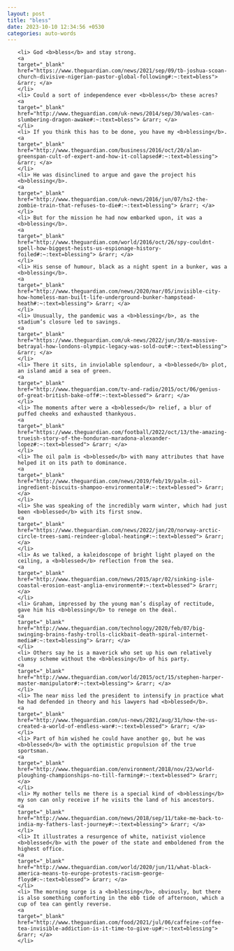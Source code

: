 ```yaml
---
layout: post
title: "bless"
date: 2023-10-10 12:34:56 +0530
categories: auto-words
---
```

<ol>

    <li> God <b>bless</b> and stay strong.
    <a 
    target="_blank" 
    href="https://www.theguardian.com/news/2021/sep/09/tb-joshua-scoan-church-divisive-nigerian-pastor-global-following#:~:text=bless"> &rarr; </a>
    </li>
    <li> Could a sort of independence ever <b>bless</b> these acres?
    <a 
    target="_blank" 
    href="http://www.theguardian.com/uk-news/2014/sep/30/wales-can-slumbering-dragon-awake#:~:text=bless"> &rarr; </a>
    </li>
    <li> If you think this has to be done, you have my <b>blessing</b>.
    <a 
    target="_blank" 
    href="http://www.theguardian.com/business/2016/oct/20/alan-greenspan-cult-of-expert-and-how-it-collapsed#:~:text=blessing"> &rarr; </a>
    </li>
    <li> He was disinclined to argue and gave the project his <b>blessing</b>.
    <a 
    target="_blank" 
    href="http://www.theguardian.com/uk-news/2016/jun/07/hs2-the-zombie-train-that-refuses-to-die#:~:text=blessing"> &rarr; </a>
    </li>
    <li> But for the mission he had now embarked upon, it was a <b>blessing</b>.
    <a 
    target="_blank" 
    href="http://www.theguardian.com/world/2016/oct/26/spy-couldnt-spell-how-biggest-heists-us-espionage-history-foiled#:~:text=blessing"> &rarr; </a>
    </li>
    <li> His sense of humour, black as a night spent in a bunker, was a <b>blessing</b>.
    <a 
    target="_blank" 
    href="http://www.theguardian.com/news/2020/mar/05/invisible-city-how-homeless-man-built-life-underground-bunker-hampstead-heath#:~:text=blessing"> &rarr; </a>
    </li>
    <li> Unusually, the pandemic was a <b>blessing</b>, as the stadium’s closure led to savings.
    <a 
    target="_blank" 
    href="https://www.theguardian.com/uk-news/2022/jun/30/a-massive-betrayal-how-londons-olympic-legacy-was-sold-out#:~:text=blessing"> &rarr; </a>
    </li>
    <li> There it sits, in inviolable splendour, a <b>blessed</b> plot, an island amid a sea of green.
    <a 
    target="_blank" 
    href="http://www.theguardian.com/tv-and-radio/2015/oct/06/genius-of-great-british-bake-off#:~:text=blessed"> &rarr; </a>
    </li>
    <li> The moments after were a <b>blessed</b> relief, a blur of puffed cheeks and exhausted thankyous.
    <a 
    target="_blank" 
    href="https://www.theguardian.com/football/2022/oct/13/the-amazing-trueish-story-of-the-honduran-maradona-alexander-lopez#:~:text=blessed"> &rarr; </a>
    </li>
    <li> The oil palm is <b>blessed</b> with many attributes that have helped it on its path to dominance.
    <a 
    target="_blank" 
    href="http://www.theguardian.com/news/2019/feb/19/palm-oil-ingredient-biscuits-shampoo-environmental#:~:text=blessed"> &rarr; </a>
    </li>
    <li> She was speaking of the incredibly warm winter, which had just been <b>blessed</b> with its first snow.
    <a 
    target="_blank" 
    href="https://www.theguardian.com/news/2022/jan/20/norway-arctic-circle-trees-sami-reindeer-global-heating#:~:text=blessed"> &rarr; </a>
    </li>
    <li> As we talked, a kaleidoscope of bright light played on the ceiling, a <b>blessed</b> reflection from the sea.
    <a 
    target="_blank" 
    href="http://www.theguardian.com/news/2015/apr/02/sinking-isle-coastal-erosion-east-anglia-environment#:~:text=blessed"> &rarr; </a>
    </li>
    <li> Graham, impressed by the young man’s display of rectitude, gave him his <b>blessing</b> to renege on the deal.
    <a 
    target="_blank" 
    href="http://www.theguardian.com/technology/2020/feb/07/big-swinging-brains-fashy-trolls-clickbait-death-spiral-internet-media#:~:text=blessing"> &rarr; </a>
    </li>
    <li> Others say he is a maverick who set up his own relatively clumsy scheme without the <b>blessing</b> of his party.
    <a 
    target="_blank" 
    href="http://www.theguardian.com/world/2015/oct/15/stephen-harper-master-manipulator#:~:text=blessing"> &rarr; </a>
    </li>
    <li> The near miss led the president to intensify in practice what he had defended in theory and his lawyers had <b>blessed</b>.
    <a 
    target="_blank" 
    href="http://www.theguardian.com/us-news/2021/aug/31/how-the-us-created-a-world-of-endless-war#:~:text=blessed"> &rarr; </a>
    </li>
    <li> Part of him wished he could have another go, but he was <b>blessed</b> with the optimistic propulsion of the true sportsman.
    <a 
    target="_blank" 
    href="http://www.theguardian.com/environment/2018/nov/23/world-ploughing-championships-no-till-farming#:~:text=blessed"> &rarr; </a>
    </li>
    <li> My mother tells me there is a special kind of <b>blessing</b> my son can only receive if he visits the land of his ancestors.
    <a 
    target="_blank" 
    href="http://www.theguardian.com/news/2018/sep/11/take-me-back-to-india-my-fathers-last-journey#:~:text=blessing"> &rarr; </a>
    </li>
    <li> It illustrates a resurgence of white, nativist violence <b>blessed</b> with the power of the state and emboldened from the highest office.
    <a 
    target="_blank" 
    href="http://www.theguardian.com/world/2020/jun/11/what-black-america-means-to-europe-protests-racism-george-floyd#:~:text=blessed"> &rarr; </a>
    </li>
    <li> The morning surge is a <b>blessing</b>, obviously, but there is also something comforting in the ebb tide of afternoon, which a cup of tea can gently reverse.
    <a 
    target="_blank" 
    href="http://www.theguardian.com/food/2021/jul/06/caffeine-coffee-tea-invisible-addiction-is-it-time-to-give-up#:~:text=blessing"> &rarr; </a>
    </li>